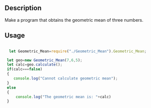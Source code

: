 ## Description

Make a program that obtains the geometric mean of three numbers.

## Usage

```Javascript

  let Geometric_Mean=require("./Geometric_Mean").Geometric_Mean;

 let geo=new Geometric_Mean(7,6,5);
 let calc=geo.calculate();
 if(calc===false)
 {
    console.log("Cannot calculate geometric mean"); 
 }
 else
 {
     console.log("The geometric mean is: "+calc)
 }





```